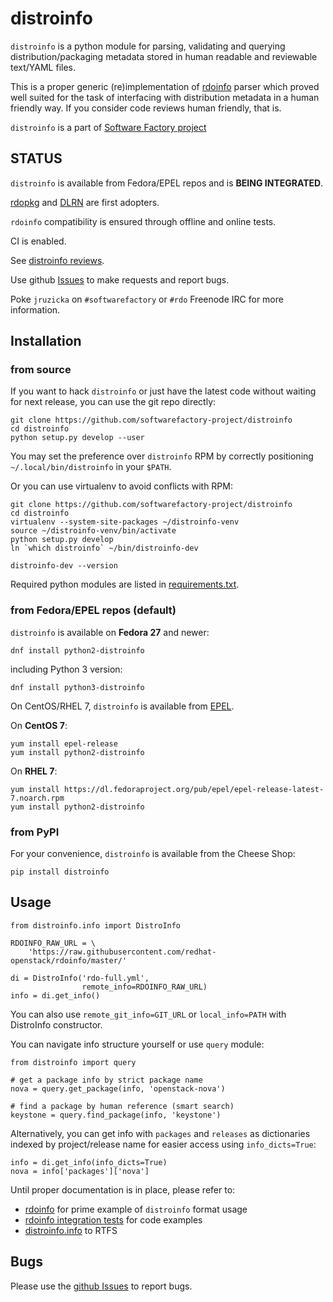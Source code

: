 # distroinfo

`distroinfo` is a python module for parsing, validating and querying
distribution/packaging metadata stored in human readable and reviewable
text/YAML files.

This is a proper generic (re)implementation of
[rdoinfo](https://github.com/redhat-openstack/rdoinfo) parser which proved
well suited for the task of interfacing with distribution metadata in a human
friendly way. If you consider code reviews human friendly, that is.

`distroinfo` is a part of
[Software Factory project](https://softwarefactory-project.io/docs/)


## STATUS

`distroinfo` is available from Fedora/EPEL repos and is **BEING INTEGRATED**.

[rdopkg](https://github.com/softwarefactory-project/rdopkg) and
[DLRN](https://github.com/softwarefactory-project/DLRN) are first adopters.

`rdoinfo` compatibility is ensured through offline and online tests.

CI is enabled.

See [distroinfo reviews](https://softwarefactory-project.io/dashboard/project_distroinfo).

Use github
[Issues](https://github.com/softwarefactory-project/distroinfo/issues)
to make requests and report bugs.

Poke `jruzicka` on `#softwarefactory` or `#rdo` Freenode IRC for more
information.


## Installation


### from source

If you want to hack `distroinfo` or just have the latest code without waiting
for next release, you can use the git repo directly:

    git clone https://github.com/softwarefactory-project/distroinfo
    cd distroinfo
    python setup.py develop --user

You may set the preference over `distroinfo` RPM by correctly positioning
`~/.local/bin/distroinfo` in your `$PATH`.

Or you can use virtualenv to avoid conflicts with RPM:

    git clone https://github.com/softwarefactory-project/distroinfo
    cd distroinfo
    virtualenv --system-site-packages ~/distroinfo-venv
    source ~/distroinfo-venv/bin/activate
    python setup.py develop
    ln `which distroinfo` ~/bin/distroinfo-dev

    distroinfo-dev --version

Required python modules are listed in
[requirements.txt](requirements.txt).


### from Fedora/EPEL repos (default)

`distroinfo` is available on **Fedora 27** and newer:

    dnf install python2-distroinfo

including Python 3 version:

    dnf install python3-distroinfo

On CentOS/RHEL 7, `distroinfo` is available from
[EPEL](https://fedoraproject.org/wiki/EPEL).

On **CentOS 7**:

    yum install epel-release
    yum install python2-distroinfo

On **RHEL 7**:

    yum install https://dl.fedoraproject.org/pub/epel/epel-release-latest-7.noarch.rpm
    yum install python2-distroinfo


### from PyPI

For your convenience, `distroinfo` is available from the Cheese Shop:

    pip install distroinfo


## Usage

    from distroinfo.info import DistroInfo

    RDOINFO_RAW_URL = \
        'https://raw.githubusercontent.com/redhat-openstack/rdoinfo/master/'

    di = DistroInfo('rdo-full.yml',
                    remote_info=RDOINFO_RAW_URL)
    info = di.get_info()

You can also use `remote_git_info=GIT_URL` or `local_info=PATH` with
DistroInfo constructor.

You can navigate info structure yourself or use `query` module:

    from distroinfo import query

    # get a package info by strict package name
    nova = query.get_package(info, 'openstack-nova')

    # find a package by human reference (smart search)
    keystone = query.find_package(info, 'keystone')

Alternatively, you can get info with `packages` and `releases` as dictionaries
indexed by project/release name for easier access using `info_dicts=True`:

    info = di.get_info(info_dicts=True)
    nova = info['packages']['nova']

Until proper documentation is in place, please refer to:

* [rdoinfo](https://github.com/redhat-openstack/rdoinfo) for prime example of
  `distroinfo` format usage
* [rdoinfo integration tests](https://github.com/softwarefactory-project/distroinfo/blob/master/tests/integration/test_rdoinfo_online.py)
  for code examples
* [distroinfo.info](https://github.com/softwarefactory-project/distroinfo/blob/master/distroinfo/info.py)
  to RTFS


## Bugs

Please use the
[github Issues](https://github.com/softwarefactory-project/distroinfo/issues)
to report bugs.
